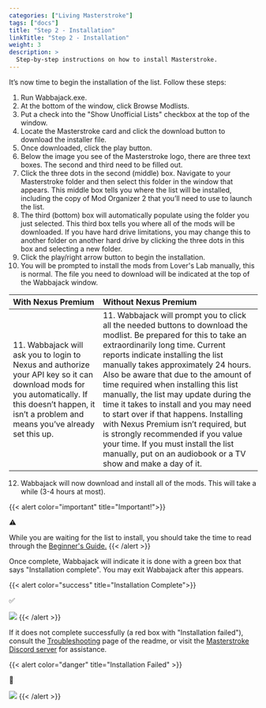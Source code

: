 ```yaml
---
categories: ["Living Masterstroke"]
tags: ["docs"] 
title: "Step 2 - Installation"
linkTitle: "Step 2 - Installation"
weight: 3
description: >
  Step-by-step instructions on how to install Masterstroke.
---
```


It’s now time to begin the installation of the list. Follow these steps:

1. Run Wabbajack.exe.
2. At the bottom of the window, click Browse Modlists.
3. Put a check into the "Show Unofficial Lists" checkbox at the top of the window.
4. Locate the Masterstroke card and click the download button to download the installer file.
5. Once downloaded, click the play button.
6. Below the image you see of the Masterstroke logo, there are three text boxes. The second and third need to be filled out.
7. Click the three dots in the second (middle) box. Navigate to your Masterstroke folder and then select this folder in the window that appears. This middle box tells you where the list will be installed, including the copy of Mod Organizer 2 that you’ll need to use to launch the list.
8. The third (bottom) box will automatically populate using the folder you just selected. This third box tells you where all of the mods will be downloaded. If you have hard drive limitations, you may change this to another folder on another hard drive by clicking the three dots in this box and selecting a new folder.
9. Click the play/right arrow button to begin the installation.
10. You will be prompted to install the mods from Lover's Lab manually, this is normal. The file you need to download will be indicated at the top of the Wabbajack window.

| With Nexus Premium                                                                                                                                                                                      | Without Nexus Premium                                                                                                                                                                                                                                                                                                                                                                                                                                                                                                                                                                                                                   |
| :------------------------------------------------------------------------------------------------------------------------------------------------------------------------------------------------------ | :-------------------------------------------------------------------------------------------------------------------------------------------------------------------------------------------------------------------------------------------------------------------------------------------------------------------------------------------------------------------------------------------------------------------------------------------------------------------------------------------------------------------------------------------------------------------------------------------------------------------------------------- |
| 11. Wabbajack will ask you to login to Nexus and authorize your API key so it can download mods for you automatically. If this doesn’t happen, it isn’t a problem and means you’ve already set this up. | 11. Wabbajack will prompt you to click all the needed buttons to download the modlist. Be prepared for this to take an extraordinarily long time. Current reports indicate installing the list manually takes approximately 24 hours. Also be aware that due to the amount of time required when installing this list manually, the list may update during the time it takes to install and you may need to start over if that happens. Installing with Nexus Premium isn’t required, but is strongly recommended if you value your time. If you must install the list manually, put on an audiobook or a TV show and make a day of it. |

12. Wabbajack will now download and install all of the mods. This will take a while (3-4 hours at most). 

{{< alert color="important" title="Important!">}}
<div class="alert-icon">⚠️</div>

While you are waiting for the list to install, you should take the time to read through the [Beginner's Guide.](/docs/masterstroke/beginners-guide)
{{< /alert >}}

Once complete, Wabbajack will indicate it is done with a green box that says "Installation complete". You may exit Wabbajack after this appears.

{{< alert color="success" title="Installation Complete">}}
<div class="alert-icon">✅</div>

![](https://i.imgur.com/s3ELgZB.png)
{{< /alert >}}

If it does not complete successfully (a red box with "Installation failed"), consult the [Troubleshooting](/docs/Masterstroke/Troubleshooting/wj-issues) page of the readme, or visit the [Masterstroke Discord server](https://discord.gg/thg2eRxf7z) for assistance. 

{{< alert color="danger" title="Installation Failed" >}}
<div class="alert-icon">🛑</div>


![](https://i.imgur.com/nIUXD8h.png)
{{< /alert >}}
